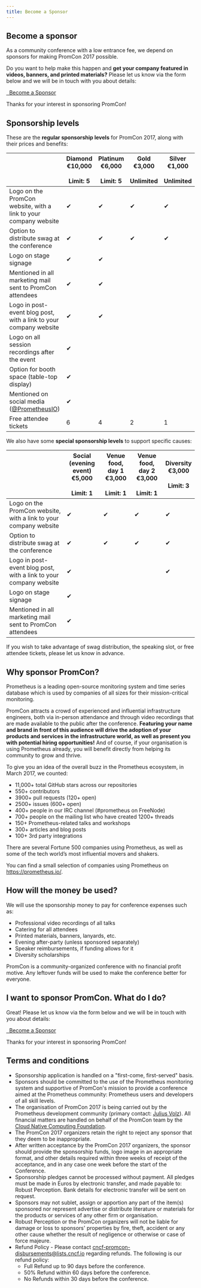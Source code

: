```yaml
---
title: Become a Sponsor
---
```


## Become a sponsor

As a community conference with a low entrance fee, we depend on sponsors for
making PromCon 2017 possible.

Do you want to help make this happen and **get your company featured in videos,
banners, and printed materials?** Please let us know via the form below and we
will be in touch with you about details:

<a class="btn btn-default btn-lg" href="https://docs.google.com/forms/d/e/1FAIpQLSdAn-dOMoyf380vn4AitALnW_HuGWQyMfnwGyplHQcxM5lpfw/viewform?usp=sf_link" target="_blank" role="button">
  <i class="fa fa-rocket"></i>&nbsp;&nbsp;Become a Sponsor
</a>

Thanks for your interest in sponsoring PromCon!

## Sponsorship levels

These are the **regular sponsorship levels** for PromCon 2017, along with their
prices and benefits:

<table class="table sponsorships-table">
  <thead>
    <tr>
      <th></th>
      <th class="diamond">
        Diamond<br>
        €10,000<br><br>
        Limit: 5
      </th>
      <th class="platinum">
        Platinum<br>
        €6,000<br><br>
        Limit: 5
      </th>
      <th class="gold">
        Gold<br>
        €3,000<br><br>
        Unlimited
      </th>
      <th class="silver">
        Silver<br>
        €1,000<br><br>
        Unlimited
      </th>
    </tr>
  </thead>
  <tbody>
    <tr>
      <td>
        Logo on the PromCon website, with a link to your company website
      </td>
      <td class="benefit diamond">✔</td>
      <td class="benefit platinum">✔</td>
      <td class="benefit gold">✔</td>
      <td class="benefit silver">✔</td>
    </tr>
    <tr>
      <td>
        Option to distribute swag at the conference
      </td>
      <td class="benefit diamond">✔</td>
      <td class="benefit platinum">✔</td>
      <td class="benefit gold">✔</td>
      <td class="benefit silver">✔</td>
    </tr>
    <tr>
      <td>
        Logo on stage signage
      </td>
      <td class="benefit diamond">✔</td>
      <td class="benefit platinum">✔</td>
      <td class="benefit gold"></td>
      <td class="benefit silver"></td>
    </tr>
    <tr>
      <td>
        Mentioned in all marketing mail sent to PromCon attendees
      </td>
      <td class="benefit diamond">✔</td>
      <td class="benefit platinum">✔</td>
      <td class="benefit gold"></td>
      <td class="benefit silver"></td>
    </tr>
    <tr>
      <td>
        Logo in post-event blog post, with a link to your company website
      </td>
      <td class="benefit diamond">✔</td>
      <td class="benefit platinum">✔</td>
      <td class="benefit gold"></td>
      <td class="benefit silver"></td>
    </tr>
    <tr>
      <td>
        Logo on all session recordings after the event
      </td>
      <td class="benefit diamond">✔</td>
      <td class="benefit platinum"></td>
      <td class="benefit gold"></td>
      <td class="benefit silver"></td>
    </tr>
    <tr>
      <td>
        Option for booth space (table-top display)
      </td>
      <td class="benefit diamond">✔</td>
      <td class="benefit platinum"></td>
      <td class="benefit gold"></td>
      <td class="benefit silver"></td>
    </tr>
    <tr>
      <td>
        Mentioned on social media (<a href="https://twitter.com/PrometheusIO">@PrometheusIO</a>)
      </td>
      <td class="benefit diamond">✔</td>
      <td class="benefit platinum"></td>
      <td class="benefit gold"></td>
      <td class="benefit silver"></td>
    </tr>
    <tr>
      <td>
        Free attendee tickets
      </td>
      <td class="benefit diamond">6</td>
      <td class="benefit platinum">4</td>
      <td class="benefit gold">2</td>
      <td class="benefit silver">1</td>
    </tr>
  </tbody>
</table>

We also have some **special sponsorship levels** to support specific causes:

<table class="table sponsorships-table">
  <thead>
    <tr>
      <th></th>
      <th class="platinum">
        Social (evening event)<br>
        €5,000<br><br>
        Limit: 1
      </th>
      <th class="gold">
        Venue food, day 1<br>
        €3,000<br><br>
        Limit: 1
      </th>
      <th class="gold">
        Venue food, day 2<br>
        €3,000<br><br>
        Limit: 1
      </th>
      <th class="gold">
        Diversity<br>
        €3,000<br><br>
        Limit: 3
      </th>
    </tr>
  </thead>
  <tbody>
    <tr>
      <td>
        Logo on the PromCon website, with a link to your company website
      </td>
      <td class="benefit platinum">✔</td>
      <td class="benefit gold">✔</td>
      <td class="benefit gold">✔</td>
      <td class="benefit gold">✔</td>
    </tr>
    <tr>
      <td>
        Option to distribute swag at the conference
      </td>
      <td class="benefit platinum">✔</td>
      <td class="benefit gold">✔</td>
      <td class="benefit gold">✔</td>
      <td class="benefit gold">✔</td>
    </tr>
    <tr>
      <td>
        Logo in post-event blog post, with a link to your company website
      </td>
      <td class="benefit platinum">✔</td>
      <td class="benefit gold"></td>
      <td class="benefit gold"></td>
      <td class="benefit gold">✔</td>
    </tr>
    <tr>
      <td>
        Logo on stage signage
      </td>
      <td class="benefit platinum">✔</td>
      <td class="benefit gold"></td>
      <td class="benefit gold"></td>
      <td class="benefit gold"></td>
    </tr>
    <tr>
      <td>
        Mentioned in all marketing mail sent to PromCon attendees
      </td>
      <td class="benefit platinum">✔</td>
      <td class="benefit gold"></td>
      <td class="benefit gold"></td>
      <td class="benefit gold"></td>
    </tr>
  </tbody>
</table>

If you wish to take advantage of swag distribution, the speaking slot, or free
attendee tickets, please let us know in advance.

## Why sponsor PromCon?

Prometheus is a leading open-source monitoring system and time series database
which is used by companies of all sizes for their mission-critical monitoring.

PromCon attracts a crowd of experienced and influential
infrastructure engineers, both via in-person attendance and through video
recordings that are made available to the public after the conference.
**Featuring your name and brand in front of this audience will drive the
adoption of your products and services in the infrastructure world, as well as
present you with potential hiring opportunities!** And of course, if your
organisation is using Prometheus already, you will benefit directly from helping
its community to grow and thrive.

To give you an idea of the overall buzz in the Prometheus ecosystem, in March
2017, we counted:

* 11,000+ total GitHub stars across our repositories
* 550+ contributors
* 3900+ pull requests (120+ open)
* 2500+ issues (600+ open)
* 400+ people in our IRC channel (#prometheus on FreeNode)
* 700+ people on the mailing list who have created 1200+ threads
* 150+ Prometheus-related talks and workshops
* 300+ articles and blog posts
* 100+ 3rd party integrations

There are several Fortune 500 companies using Prometheus, as well as some of the
tech world’s most influential movers and shakers.

You can find a small selection of companies using Prometheus on
https://prometheus.io/.

## How will the money be used?

We will use the sponsorship money to pay for conference expenses such as:

* Professional video recordings of all talks
* Catering for all attendees
* Printed materials, banners, lanyards, etc.
* Evening after-party (unless sponsored separately)
* Speaker reimbursements, if funding allows for it
* Diversity scholarships

PromCon is a community-organized conference with no financial profit motive. Any
leftover funds will be used to make the conference better for everyone.

## I want to sponsor PromCon. What do I do?

Great! Please let us know via the form below and we will be in touch with you
about details:

<a class="btn btn-default btn-lg" href="https://docs.google.com/forms/d/e/1FAIpQLSdAn-dOMoyf380vn4AitALnW_HuGWQyMfnwGyplHQcxM5lpfw/viewform?usp=sf_link" target="_blank" role="button">
  <i class="fa fa-rocket"></i>&nbsp;&nbsp;Become a Sponsor
</a>

Thanks for your interest in sponsoring PromCon!

## Terms and conditions

* Sponsorship application is handled on a "first-come, first-served" basis.
* Sponsors should be committed to the use of the Prometheus monitoring system
  and supportive of PromCon's mission to provide a conference aimed at the
  Prometheus community: Prometheus users and developers of all skill levels.
* The organisation of PromCon 2017 is being carried out by the Prometheus
  development community (primary contact: [Julius Volz](mailto:julius.volz@gmail.com)).
  All financial matters are handled on behalf of the PromCon team by the
  [Cloud Native Computing Foundation](https://cncf.io/).
* The PromCon 2017 organizers retain the right to reject any sponsor that they
  deem to be inappropriate.
* After written acceptance by the PromCon 2017 organizers, the sponsor should
  provide the sponsorship funds, logo image in an appropriate format, and other
  details required within three weeks of receipt of the acceptance, and in any
  case one week before the start of the Conference.
* Sponsorship pledges cannot be processed without payment. All pledges must be
  made in Euros by electronic transfer, and made payable to: Robust Perception.
  Bank details for electronic transfer will be sent on request.
* Sponsors may not sublet, assign or apportion any part of the item(s)
  sponsored nor represent advertise or distribute literature or materials for
  the products or services of any other firm or organisation.
* Robust Perception or the PromCon organizers will not be liable for damage or
  loss to sponsors' properties by fire, theft, accident or any other cause
  whether the result of negligence or otherwise or case of force majeure.
* Refund Policy - Please contact
  [cncf-promcon-disbursements@lists.cncf.io](mailto:cncf-promcon-disbursements@lists.cncf.io) regarding
  refunds. The following is our refund policy:
  * Full Refund up to 90 days before the conference.
  * 50% Refund within 60 days before the conference.
  * No Refunds within 30 days before the conference.

